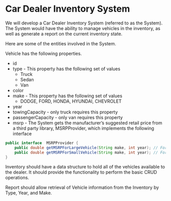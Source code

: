 # Car Dealer Inventory System
We will develop a Car Dealer Inventory System (referred to as the System). The System would have the ability to manage vehicles in the inventory, as well as generate a report on the current inventory state. 

Here are some of the entities involved in the System.
 
Vehicle has the following properties.
 
- id
- type - This property has the following set of values
	- Truck
	- Sedan
	- Van
- color
- make - This property has the following set of values
	- DODGE, FORD, HONDA, HYUNDAI, CHEVROLET
- year
- towingCapacity - only truck requires this property
- passengerCapacity - only van requires this property
- msrp - The System gets the manufacturer’s suggested retail price from a third party library, MSRPProvider, which implements the following interface
```java
public interface  MSRPProvider {
	public double getMSRPForLargeVehicle(String make, int year); // For Trucks or Van
	public double getMSRPForSmallVehicle(String make, int year); // For Sedan or hatch back
}
```
 
Inventory should have a data structure to hold all of the vehicles available to the dealer. It should provide the functionality to perform the basic CRUD operations.
 
Report should allow retrieval of Vehicle information from the Inventory by Type, Year, and Make.